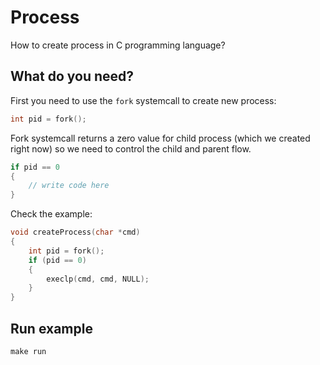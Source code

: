 # Process

How to create process in C programming language?

## What do you need?

First you need to use the ```fork``` systemcall to create new process:

```C
int pid = fork();
```

Fork systemcall returns a zero value for child process (which we created right now) so we 
need to control the child and parent flow.

```C
if pid == 0 
{
    // write code here
}
```

Check the example:

```C
void createProcess(char *cmd)
{
    int pid = fork();
    if (pid == 0)
    {
        execlp(cmd, cmd, NULL);
    }
}
```

## Run example

```shell
make run
```
